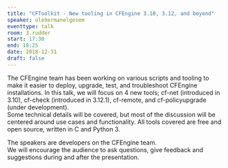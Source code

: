 ```yaml
---
title: "CFToolkit - New tooling in CFEngine 3.10, 3.12, and beyond"
speaker: olehermanelgesem
eventtype: talk
room: 3.rudder
start: 17:30
end: 18:25
date: 2018-12-31
draft: false
---
```


The CFEngine team has been working on various scripts and tooling to make it easier to
deploy, upgrade, test, and troubleshoot CFEngine installations.
In this talk, we will focus on 4 new tools; cf-net (introduced in 3.10),
cf-check (introduced in 3.12.1), cf-remote, and cf-policyupgrade (under development).  
Some technical details will be covered,
but most of the discussion will be centered around use cases and functionality.
All tools covered are free and open source, written in C and Python 3.  

The speakers are developers on the CFEngine team.  
We will encourage the audience to ask questions, give feedback and suggestions during and after the presentation.  
